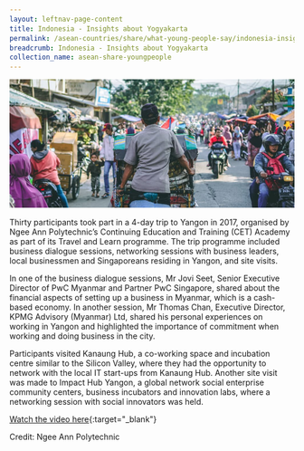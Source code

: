 ```yaml
---
layout: leftnav-page-content
title: Indonesia - Insights about Yogyakarta
permalink: /asean-countries/share/what-young-people-say/indonesia-insights-about-yogyakarta/
breadcrumb: Indonesia - Insights about Yogyakarta
collection_name: asean-share-youngpeople
---
```


<img src="\images\asean-youngpeople\SP-Indonesia-bg.jpg" alt="Indonesia Insights about Yogyakarta banner" style="width:800px;" />

Thirty participants took part in a 4-day trip to Yangon in 2017, organised by Ngee Ann Polytechnic’s Continuing Education and Training (CET) Academy as part of its Travel and Learn programme. The trip programme included business dialogue sessions, networking sessions with business leaders, local businessmen and Singaporeans residing in Yangon, and site visits.

In one of the business dialogue sessions, Mr Jovi Seet, Senior Executive Director of PwC Myanmar and Partner PwC Singapore, shared about the financial aspects of setting up a business in Myanmar, which is a cash-based economy. In another session, Mr Thomas Chan, Executive Director, KPMG Advisory (Myanmar) Ltd, shared his personal experiences on working in Yangon and highlighted the importance of commitment when working and doing business in the city.

Participants visited Kanaung Hub, a co-working space and incubation centre similar to the Silicon Valley, where they had the opportunity to network with the local IT start-ups from Kanaung Hub. Another site visit was made to Impact Hub Yangon, a global network social enterprise community centers, business incubators and innovation labs, where a networking session with social innovators was held.

[Watch the video here](https://drive.google.com/file/d/1KlhGqWWcjhTMdMvcu7U2GGq1VcpQZ78P/view){:target="_blank"}

Credit: Ngee Ann Polytechnic


